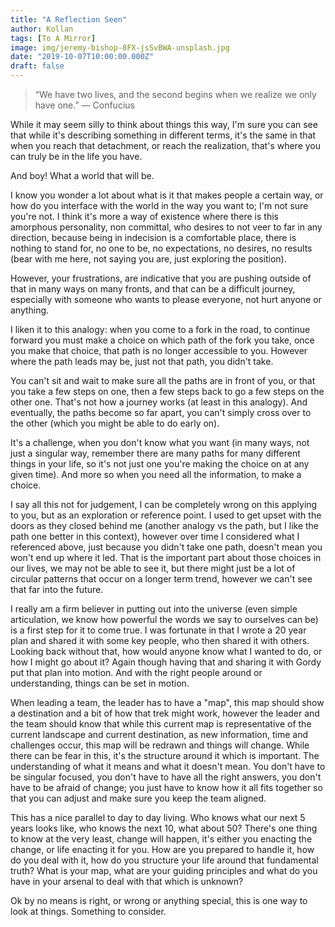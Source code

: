 ```yaml
---
title: "A Reflection Seen"
author: Kollan
tags: [To A Mirror]
image: img/jeremy-bishop-8FX-jsSvBWA-unsplash.jpg
date: "2019-10-07T10:00:00.000Z"
draft: false
---
```


>“We have two lives, and the second begins when we realize we only have one.” ― Confucius

While it may seem silly to think about things this way, I'm sure you can see that while it's describing something in different terms, it's the same in that when you reach that detachment, or reach the realization, that's where you can truly be in the life you have.

And boy! What a world that will be. 

I know you wonder a lot about what is it that makes people a certain way, or how do you interface with the world in the way you want to; I'm not sure you're not. I think it's more a way of existence where there is this amorphous personality, non committal, who desires to not veer to far in any direction, because being in indecision is a comfortable place, there is nothing to stand for, no one to be, no expectations, no desires, no results (bear with me here, not saying you are, just exploring the position).

However, your frustrations, are indicative that you are pushing outside of that in many ways on many fronts, and that can be a difficult journey, especially with someone who wants to please everyone, not hurt anyone or anything. 

I liken it to this analogy: when you come to a fork in the road, to continue forward you must make a choice on which path of the fork you take, once you make that choice, that path is no longer accessible to you. However where the path leads may be, just not that path, you didn't take.

You can't sit and wait to make sure all the paths are in front of you, or that you take a few steps on one, then a few steps back to go a few steps on the other one. That's not how a journey works (at least in this analogy). And eventually, the paths become so far apart, you can't simply cross over to the other (which you might be able to do early on).

It's a challenge, when you don't know what you want (in many ways, not just a singular way, remember there are many paths for many different things in your life, so it's not just one you're making the choice on at any given time). And more so when you need all the information, to make a choice.

I say all this not for judgement, I can be completely wrong on this applying to you, but as an exploration or reference point. I used to get upset with the doors as they closed behind me (another analogy vs the path, but I like the path one better in this context), however over time I considered what I referenced above, just because you didn't take one path, doesn't mean you won't end up where it led. That is the important part about those choices in our lives, we may not be able to see it, but there might just be a lot of circular patterns that occur on a longer term trend, however we can't see that far into the future.

I really am a firm believer in putting out into the universe (even simple articulation, we know how powerful the words we say to ourselves can be) is a first step for it to come true. I was fortunate in that I wrote a 20 year plan and shared it with some key people, who then shared it with others. Looking back without that, how would anyone know what I wanted to do, or how I might go about it? Again though having that and sharing it with Gordy put that plan into motion. And with the right people around or understanding, things can be set in motion.

When leading a team, the leader has to have a "map", this map should show a destination and a bit of how that trek might work, however the leader and the team should know that while this current map is representative of the current landscape and current destination, as new information, time and challenges occur, this map will be redrawn and things will change. While there can be fear in this, it's the structure around it which is important. The understanding of what it means and what it doesn't mean. You don't have to be singular focused, you don't have to have all the right answers, you don't have to be afraid of change; you just have to know how it all fits together so that you can adjust and make sure you keep the team aligned.

This has a nice parallel to day to day living. Who knows what our next 5 years looks like, who knows the next 10, what about 50? There's one thing to know at the very least, change will happen, it's either you enacting the change, or life enacting it for you. How are you prepared to handle it, how do you deal with it, how do you structure your life around that fundamental truth? What is your map, what are your guiding principles and what do you have in your arsenal to deal with that which is unknown?

Ok by no means is right, or wrong or anything special, this is one way to look at things. Something to consider.

